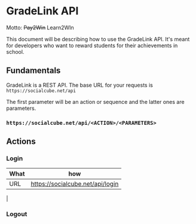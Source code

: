 # GradeLink API
Motto: ~~Pay2Win~~ Learn2WIn

This document will be describing how to use the GradeLink API. It's meant for developers who want to reward students for their achievements in school.

## Fundamentals
GradeLink is a REST API. The base URL for your requests is ```https://socialcube.net/api```

The first parameter will be an action or sequence and the latter ones are parameters.

### ```https://socialcube.net/api/<ACTION>/<PARAMETERS>```

## Actions

### Login
| What | how |
| -- | -- |
| URL | https://socialcube.net/api/login |
| 


### Logout
